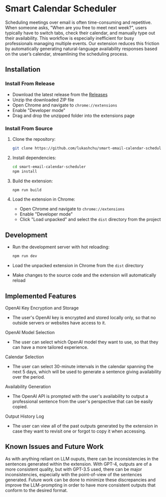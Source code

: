 # Smart Calendar Scheduler

Scheduling meetings over email is often time-consuming and repetitive. When someone asks, "When are you free to meet next week?", users typically have to switch tabs, check their calendar, and manually type out their availability. This workflow is especially inefficient for busy professionals managing multiple events. Our extension reduces this friction by automatically generating natural-language availability responses based on the user’s calendar, streamlining the scheduling process.

## Installation

### Install From Release

- Download the latest release from the [Releases](https://github.com/lukashchu/smart-email-calendar-scheduler/releases)
- Unzip the downloaded ZIP file
- Open Chrome and navigate to `chrome://extensions`
- Enable "Developer mode"
- Drag and drop the unzipped folder into the extensions page

### Install From Source

1. Clone the repository:

   ```bash
   git clone https://github.com/lukashchu/smart-email-calendar-scheduler
   ```

2. Install dependencies:

   ```bash
   cd smart-email-calendar-scheduler
   npm install
   ```

3. Build the extension:

   ```bash
   npm run build
   ```

4. Load the extension in Chrome:

   - Open Chrome and navigate to `chrome://extensions`
   - Enable "Developer mode"
   - Click "Load unpacked" and select the `dist` directory from the project

## Development

- Run the development server with hot reloading:

  ```bash
  npm run dev
  ```

- Load the unpacked extension in Chrome from the `dist` directory
- Make changes to the source code and the extension will automatically reload

## Implemented Features

OpenAI Key Encryption and Storage
- The user's OpenAI key is encrypted and stored locally only, so that no outside servers or websites have access to it.

OpenAI Model Selection
- The user can select which OpenAI model they want to use, so that they can have a more tailored experience.

Calendar Selection
- The user can select 30-minute intervals in the calendar spanning the next 5 days, which will be used to generate a sentence giving availability over the period.

Availability Generation
- The OpenAI API is prompted with the user's availability to output a professional sentence from the user's perspective that can be easily copied.
  
Output History Log
- The user can view all of the past outputs generated by the extension in case they want to revisit one or forgot to copy it when accessing.

## Known Issues and Future Work

As with anything reliant on LLM ouputs, there can be inconsistencies in the sentences generated within the extension. With GPT-4, outputs are of a more consistent quality, but with GPT-3.5 used, there can be major inconsistencies, especially with the point-of-view of the sentences generated. Future work can be done to minimize these discrepancies and improve the LLM-prompting in order to have more consistent outputs that conform to the desired format.
